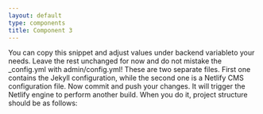 ```yaml
---
layout: default
type: components
title: Component 3
---
```

You can copy this snippet and adjust values under backend variableto your needs. Leave the rest unchanged for now and do not mistake the _config.yml with admin/config.yml! These are two separate files. First one contains the Jekyll configuration, while the second one is a Netlify CMS configuration file. Now commit and push your changes. It will trigger the Netlify engine to perform another build. When you do it, project structure should be as follows:
